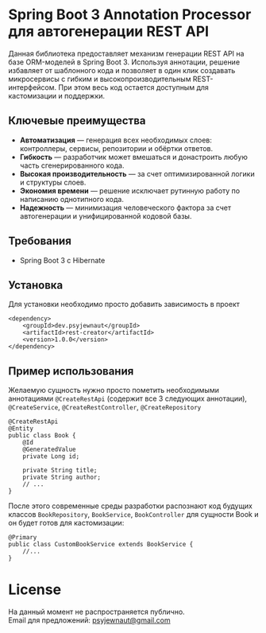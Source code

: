 # Spring Boot 3 Annotation Processor для автогенерации REST API

Данная библиотека предоставляет механизм генерации REST API на базе ORM-моделей в Spring Boot 3. Используя аннотации, решение избавляет от шаблонного кода и позволяет в один клик создавать микросервисы с гибким и высокопроизводительным REST-интерфейсом. При этом весь код остается доступным для кастомизации и поддержки.

## Ключевые преимущества

- **Автоматизация** — генерация всех необходимых слоев: контроллеры, сервисы, репозитории и обёртки ответов.
- **Гибкость** — разработчик может вмешаться и донастроить любую часть сгенерированного кода.
- **Высокая производительность** — за счет оптимизированной логики и структуры слоев.
- **Экономия времени** — решение исключает рутинную работу по написанию однотипного кода.
- **Надежность** — минимизация человеческого фактора за счет автогенерации и унифицированной кодовой базы.

## Требования

- Spring Boot 3 с Hibernate

## Установка

Для установки необходимо просто добавить зависимость в проект

```
<dependency>
    <groupId>dev.psyjewnaut</groupId>
    <artifactId>rest-creator</artifactId>
    <version>1.0.0</version>
</dependency>
```

## Пример использования

Желаемую сущность нужно просто пометить необходимыми аннотациями `@CreateRestApi` (содержит все 3 следующих аннотации), `@CreateService`, `@CreateRestController`, `@CreateRepository`

```
@CreateRestApi
@Entity
public class Book {
    @Id
    @GeneratedValue
    private Long id;

    private String title;
    private String author;
    // ...
}
```

После этого современные среды разработки распознают код будущих классов `BookRepository`, `BookService`, `BookController` для сущности Book и он будет готов для кастомизации:

```
@Primary
public class CustomBookService extends BookService {
    //...
}
```

# License
На данный момент не распространяется публично.<br>
Email для предложений: psyjewnaut@gmail.com
